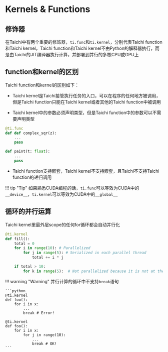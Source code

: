 # Kernels & Functions

## 修饰器

在Taichi中有两个重要的修饰器，`ti.func`和`ti.kernel`，分别代表Taichi function和Taichi kernel，Taichi function和Taichi kernel不由Python的解释器执行，而是由Taichi的JIT编译器执行计算，并部署到并行的多核CPU或GPU上

## function和kernel的区别

Taichi function和kernel的区别如下：

- Taichi kernel是Taichi接管执行任务的入口，可以在程序的任何地方被调用，但是Taichi function只能在Taichi kernel或者其他的Taichi function中被调用

- Taichi kernel中的参数必须声明类型，但是Taichi function中的参数可以不需要声明类型
```python
@ti.func
def def complex_sqr(z): 
    ...
    pass

def paint(t: float):
    ...
    pass
```

- Taichi function支持嵌套，Taichi kernel不支持嵌套，且Taichi不支持Taichi function的递归调用

!!! tip "Tip"
    如果熟悉CUDA编程的话，`ti.func`可以等效为CUDA中的`__device__`，`ti.kernel`可以等效为CUDA中的`__global__`

## 循环的并行运算

Taichi kernel里最外层scope的任何for循环都会自动并行化
```python
@ti.kernel
def fill():
    total = 0
    for i in range(10): # Parallelized
        for j in range(5): # Serialized in each parallel thread
            total += i * j

    if total > 10:
        for k in range(5):  # Not parallelized because it is not at the outermost scope
```

!!! warning "Warning"
    并行计算的循环中不支持`break`语句

    ```python
    @ti.kernel
    def foo():
        for i in x:
            ...
            break # Error!

    @ti.kernel
    def foo():
        for i in x:
            for j in range(10):
                ...
                break # OK!
    ```
